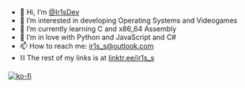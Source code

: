 - 👋 Hi, I’m [@Ir1sDev](linktr.ee/ir1s_s)
- 👀 I’m interested in developing Operating Systems and Videogames
- 🌱 I’m currently learning C and x86_64 Assembly
- 💞️ I’m in love with Python and JavaScript and C#
- 📫 How to reach me: ir1s_s@outlook.com
- ⛓ The rest of my links is at [linktr.ee/ir1s_s](linktr.ee/ir1s_s)
<!---
Ir1sDev/Ir1sDev is a ✨ special ✨ repository because its `README.md` (this file) appears on your GitHub profile.
You can click the Preview link to take a look at your changes.
--->

[![ko-fi](https://ko-fi.com/img/githubbutton_sm.svg)](https://ko-fi.com/K3K75M0UR)

